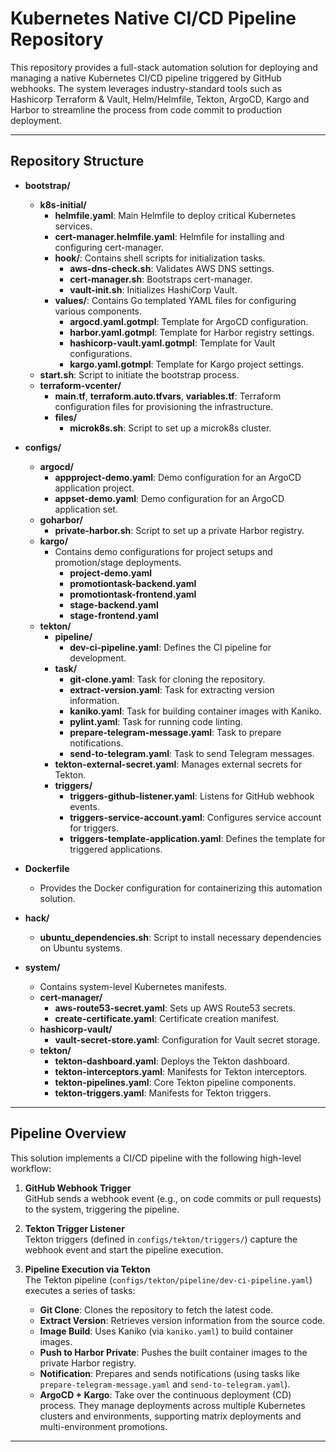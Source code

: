 # Kubernetes Native CI/CD Pipeline Repository

This repository provides a full-stack automation solution for deploying and managing a native Kubernetes CI/CD pipeline triggered by GitHub webhooks. The system leverages industry-standard tools such as Hashicorp Terraform & Vault, Helm/Helmfile, Tekton, ArgoCD, Kargo and Harbor to streamline the process from code commit to production deployment.

---

## Repository Structure

- **bootstrap/**
  - **k8s-initial/**
    - **helmfile.yaml**: Main Helmfile to deploy critical Kubernetes services.
    - **cert-manager.helmfile.yaml**: Helmfile for installing and configuring cert-manager.
    - **hook/**: Contains shell scripts for initialization tasks.
      - **aws-dns-check.sh**: Validates AWS DNS settings.
      - **cert-manager.sh**: Bootstraps cert-manager.
      - **vault-init.sh**: Initializes HashiCorp Vault.
    - **values/**: Contains Go templated YAML files for configuring various components.
      - **argocd.yaml.gotmpl**: Template for ArgoCD configuration.
      - **harbor.yaml.gotmpl**: Template for Harbor registry settings.
      - **hashicorp-vault.yaml.gotmpl**: Template for Vault configurations.
      - **kargo.yaml.gotmpl**: Template for Kargo project settings.
  - **start.sh**: Script to initiate the bootstrap process.
  - **terraform-vcenter/**
    - **main.tf**, **terraform.auto.tfvars**, **variables.tf**: Terraform configuration files for provisioning the infrastructure.
    - **files/**
      - **microk8s.sh**: Script to set up a microk8s cluster.

- **configs/**
  - **argocd/**
    - **appproject-demo.yaml**: Demo configuration for an ArgoCD application project.
    - **appset-demo.yaml**: Demo configuration for an ArgoCD application set.
  - **goharbor/**
    - **private-harbor.sh**: Script to set up a private Harbor registry.
  - **kargo/**
    - Contains demo configurations for project setups and promotion/stage deployments.
      - **project-demo.yaml**
      - **promotiontask-backend.yaml**
      - **promotiontask-frontend.yaml**
      - **stage-backend.yaml**
      - **stage-frontend.yaml**
  - **tekton/**
    - **pipeline/**
      - **dev-ci-pipeline.yaml**: Defines the CI pipeline for development.
    - **task/**
      - **git-clone.yaml**: Task for cloning the repository.
      - **extract-version.yaml**: Task for extracting version information.
      - **kaniko.yaml**: Task for building container images with Kaniko.
      - **pylint.yaml**: Task for running code linting.
      - **prepare-telegram-message.yaml**: Task to prepare notifications.
      - **send-to-telegram.yaml**: Task to send Telegram messages.
    - **tekton-external-secret.yaml**: Manages external secrets for Tekton.
    - **triggers/**
      - **triggers-github-listener.yaml**: Listens for GitHub webhook events.
      - **triggers-service-account.yaml**: Configures service account for triggers.
      - **triggers-template-application.yaml**: Defines the template for triggered applications.

- **Dockerfile**
  - Provides the Docker configuration for containerizing this automation solution.

- **hack/**
  - **ubuntu_dependencies.sh**: Script to install necessary dependencies on Ubuntu systems.

- **system/**
  - Contains system-level Kubernetes manifests.
  - **cert-manager/**
    - **aws-route53-secret.yaml**: Sets up AWS Route53 secrets.
    - **create-certificate.yaml**: Certificate creation manifest.
  - **hashicorp-vault/**
    - **vault-secret-store.yaml**: Configuration for Vault secret storage.
  - **tekton/**
    - **tekton-dashboard.yaml**: Deploys the Tekton dashboard.
    - **tekton-interceptors.yaml**: Manifests for Tekton interceptors.
    - **tekton-pipelines.yaml**: Core Tekton pipeline components.
    - **tekton-triggers.yaml**: Manifests for Tekton triggers.

---

## Pipeline Overview

This solution implements a CI/CD pipeline with the following high-level workflow:

1. **GitHub Webhook Trigger**  
   GitHub sends a webhook event (e.g., on code commits or pull requests) to the system, triggering the pipeline.

2. **Tekton Trigger Listener**  
   Tekton triggers (defined in `configs/tekton/triggers/`) capture the webhook event and start the pipeline execution.

3. **Pipeline Execution via Tekton**  
   The Tekton pipeline (`configs/tekton/pipeline/dev-ci-pipeline.yaml`) executes a series of tasks:
   - **Git Clone**: Clones the repository to fetch the latest code.
   - **Extract Version**: Retrieves version information from the source code.
   - **Image Build**: Uses Kaniko (via `kaniko.yaml`) to build container images.
   - **Push to Harbor Private**: Pushes the built container images to the private Harbor registry.
   - **Notification**: Prepares and sends notifications (using tasks like `prepare-telegram-message.yaml` and `send-to-telegram.yaml`).
   - **ArgoCD + Kargo**: Take over the continuous deployment (CD) process. They manage deployments across multiple Kubernetes clusters and environments, supporting matrix deployments and multi-environment promotions.
---